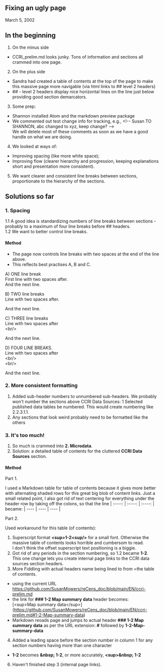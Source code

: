## Fixing an ugly page 
March 5, 2002

## In the beginning
1. On the minus side
- CCRI_prelim.md looks junky. Tons of information and sections all crammed into one page. <br/>
2. On the plus side
- Sandra had created a table of contents at the top of the page to make this massive page more navigable (via html links to ## level 2 headers) 
- \## - level 2 headers display nice horizontal lines on the line just below providing good section demarcators.  
<!-- the backslash before ## in the line above let's you to sneak in text that Markdown knows as a format tag -->
3. Some prep:
- Shannon installed Atom and the markdown preview package
- We commented out test change info for tracking, e.g., \<!-- Susan TO SHANNON, abc changed to xyz, keep change? -->    
We will delete most of these comments as soon as we have a good handle on what we are doing.<br/>
4. We looked at ways of: 
- Improving spacing (like more white space);
- Improving flow (clearer hierarchy and progression, keeping explanations short and presentation more consistent). 
5. We want clearer and consistent line breaks between sections, proportionate to the hierarchy of the sections. 

## Solutions so far
### 1. Spacing
1.1 A good idea is standardizing numbers of line breaks between sections - probably to a maximum of four line breaks before ## headers.  
1.2 We want to better control line breaks.  
#### Method
- The page now controls line breaks with two spaces at the end of the line above.  
- This reflects best practises A, B and C.  

A) ONE line break    
First line with two spaces after.     
And the next line.
<!-- One line break -->
 
B) TWO line breaks  
Line with two spaces after. 

And the next line.  
<!-- Two line breaks -  the two spaces in the first line may be optional in this case, but not sure -->
C) THREE line breaks  
Line with two spaces after <br/> \<br/> 

And the next line. 
<!-- Three line breaks - needs the two spaces in the first line -->

D) FOUR LINE BREAKS.   
Line with two spaces after<br/>\<br/><br/>\<br/>


And the next line. 
<!-- Four line breaks - needs the two spaces in the first line. In this example, I didn't put two spaces after the first line -->

### 2. More consistent formatting 
1. Added sub-header numbers to unnumbered sub-headers.  We probably won't number the sections above CCRI Data Sources: 1 Selected published data tables be numbered.  This would create numbering like 2.2.3.1.1.
2. Any sections that look weird probably need to be formatted like the others

### 3. It's too much!
1. So much is crammed into **2. Microdata**.  
2. Solution: a detailed table of contents for the cluttered **CCRI Data Sources** section.

#### Method

Part 1. 

I used a Markdown table for table of contents because it gives more better with alternating shaded rows for this great big blob of content links.
Just a small related point, I also got rid of text centering for everything under the header row by taking off the colons, so that the line 
| :----: | :----: | :----: |
became:
| ---- | ---- | ---- |

Part 2.

Used workaround for this table (of contents):
1. Superscript format **\<sup>1-2\<sup/>** for a small font.  Otherwise the massive table of contents looks horrible and cumbersom to read.    
I don't think the offset superscript text positioning is a biggie.  
2. Got rid of any periods in the section numbering, so 1.2 became **1-2**.   
This one change lets you create internal page links to the CCRI data sources section headers.    
3. More Fiddling with actual headers name being lined to from =the table of contents.
- using the current URL <https://github.com/SusanMowers/reCens_doc/blob/main/EN/ccri-prelim.md>
- the link for **\### 1-2 Map summary data** header becomes:  
\[\<sup>Map summary data\</sup>](https://github.com/SusanMowers/reCens_doc/blob/main/EN/ccri-prelim.md#1-2-Map-summary-data)  
- Markdown reoads page and jumps to actual header **\### 1-2 Map summary data** as per the URL extension: **\#** followed by **1-2-Map-summary-data**  
4. Added a leading space before the section number in column 1 for any section numbers having more than one character
- **1-2** becomes **\&nbsp; 1-2**, or more accurately, **\<sup>\&nbsp; 1-2**
6. Haven't finished step 3 (internal page links).
